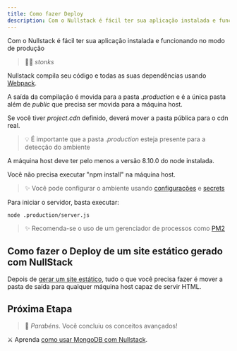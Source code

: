 ```yaml
---
title: Como fazer Deploy
description: Com o Nullstack é fácil ter sua aplicação instalada e funcionando no modo de produção
---
```


Com o Nullstack é fácil ter sua aplicação instalada e funcionando no modo de produção

> 🐱‍💻 *stonks*

Nullstack compila seu código e todas as suas dependências usando [Webpack](https://webpack.js.org).

A saída da compilação é movida para a pasta *.production* e é a única pasta além de *public* que precisa ser movida para a máquina host.

Se você tiver *project.cdn* definido, deverá mover a pasta pública para o cdn real.

> 💡 É importante que a pasta *.production* esteja presente para a detecção do ambiente

A máquina host deve ter pelo menos a versão 8.10.0 do node instalada.

Você não precisa executar "npm install" na máquina host.

> ✨ Você pode configurar o ambiente usando [configurações](/pt-br/contexto-settings) e [secrets](/pt-br/contexto-secrets)

Para iniciar o servidor, basta executar:

```sh
node .production/server.js
```

> ✨ Recomenda-se o uso de um gerenciador de processos como [PM2](https://pm2.keymetrics.io)

## Como fazer o Deploy de um site estático gerado com NullStack

Depois de [gerar um site estático](/pt-br/geracao-de-sites-estaticos), tudo o que você precisa fazer é mover a pasta de saída para qualquer máquina host capaz de servir HTML.

## Próxima Etapa

> 🎉 *Parabéns*. Você concluiu os conceitos avançados!

⚔ Aprenda [como usar MongoDB com Nullstack](/pt-br/como-usar-mongodb-com-nullstack).